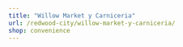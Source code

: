 ```yaml
---
title: "Willow Market y Carniceria"
url: /redwood-city/willow-market-y-carniceria/
shop: convenience
---
```

